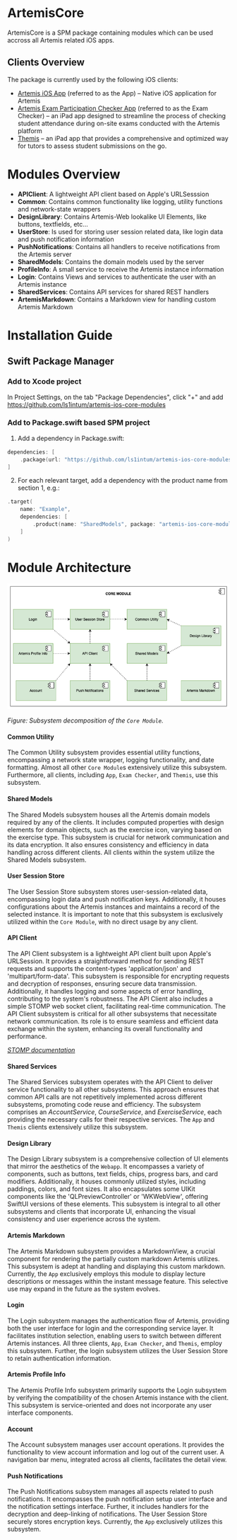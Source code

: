 # ArtemisCore

ArtemisCore is a SPM package containing modules which can be used accross all Artemis related iOS apps.

## Clients Overview

The package is currently used by the following iOS clients:

- [Artemis iOS App](https://github.com/ls1intum/artemis-ios) (referred to as the App) – Native iOS application for Artemis
- [Artemis Exam Participation Checker App](https://github.com/ls1intum/ArtemisExamChecker) (referred to as the Exam Checker) – an iPad app designed to streamline the process of checking student attendance during on-site exams conducted with the Artemis platform
- [Themis](https://github.com/ls1intum/Themis) – an iPad app that provides a comprehensive and optimized way for tutors to assess student submissions on the go.

# Modules Overview

- **APIClient**: A lightweight API client based on Apple's URLSesssion
- **Common**: Contains common functionality like logging, utility functions and network-state wrappers
- **DesignLibrary**: Contains Artemis-Web lookalike UI Elements, like buttons, textfields, etc... 
- **UserStore**: Is used for storing user session related data, like login data and push notification information
- **PushNotifications**: Contains all handlers to receive notifications from the Artemis server
- **SharedModels**: Contains the domain models used by the server
- **ProfileInfo**: A small service to receive the Artemis instance information
- **Login**: Contains Views and services to authenticate the user with an Artemis instance
- **SharedServices**: Contains API services for shared REST handlers
- **ArtemisMarkdown**: Contains a Markdown view for handling custom Artemis Markdown

# Installation Guide

## Swift Package Manager

### Add to Xcode project

In Project Settings, on the tab "Package Dependencies", click "+" and add <https://github.com/ls1intum/artemis-ios-core-modules>

### Add to Package.swift based SPM project

1. Add a dependency in Package.swift:
```swift
dependencies: [
    .package(url: "https://github.com/ls1intum/artemis-ios-core-modules", .upToNextMajor(from: "3.0.0")),
]
```

2. For each relevant target, add a dependency with the product name from section 1, e.g.:
```swift
.target(
    name: "Example",
    dependencies: [
        .product(name: "SharedModels", package: "artemis-ios-core-modules"),
    ]    
)
```

# Module Architecture

![Subsystem decomposition of the Core Module](docu/CORE-MODULE-subsystem.png)

*Figure: Subsystem decomposition of the `Core Module`.*

#### Common Utility
The Common Utility subsystem provides essential utility functions, encompassing a network state wrapper, logging functionality, and date formatting.
Almost all other `Core Module`s extensively utilize this subsystem.
Furthermore, all clients, including `App`, `Exam Checker`, and `Themis`, use this subsystem.

#### Shared Models
The Shared Models subsystem houses all the Artemis domain models required by any of the clients.
It includes computed properties with design elements for domain objects, such as the exercise icon, varying based on the exercise type.
This subsystem is crucial for network communication and its data encryption.
It also ensures consistency and efficiency in data handling across different clients.
All clients within the system utilize the Shared Models subsystem.

#### User Session Store
The User Session Store subsystem stores user-session-related data, encompassing login data and push notification keys.
Additionally, it houses configurations about the Artemis instances and maintains a record of the selected instance.
It is important to note that this subsystem is exclusively utilized within the `Core Module`, with no direct usage by any client.

#### API Client
The API Client subsystem is a lightweight API client built upon Apple's URLSession.
It provides a straightforward method for sending REST requests and supports the content-types 'application/json' and 'multipart/form-data'.
This subsystem is responsible for encrypting requests and decryption of responses, ensuring secure data transmission.
Additionally, it handles logging and some aspects of error handling, contributing to the system's robustness.
The API Client also includes a simple STOMP web socket client, facilitating real-time communication.
The API Client subsystem is critical for all other subsystems that necessitate network communication.
Its role is to ensure seamless and efficient data exchange within the system, enhancing its overall functionality and performance.

*[STOMP documentation](https://stomp.github.io/stomp-specification-1.2.html)*

#### Shared Services
The Shared Services subsystem operates with the API Client to deliver service functionality to all other subsystems.
This approach ensures that common API calls are not repetitively implemented across different subsystems, promoting code reuse and efficiency.
The subsystem comprises an *AccountService*, *CourseService*, and *ExerciseService*, each providing the necessary calls for their respective services.
The `App` and `Themis` clients extensively utilize this subsystem.

#### Design Library
The Design Library subsystem is a comprehensive collection of UI elements that mirror the aesthetics of the `Webapp`. It encompasses a variety of components, such as buttons, text fields, chips, progress bars, and card modifiers. Additionally, it houses commonly utilized styles, including paddings, colors, and font sizes. It also encapsulates some UIKit components like the 'QLPreviewController' or 'WKWebView', offering SwiftUI versions of these elements. This subsystem is integral to all other subsystems and clients that incorporate UI, enhancing the visual consistency and user experience across the system.

#### Artemis Markdown
The Artemis Markdown subsystem provides a MarkdownView, a crucial component for rendering the partially custom markdown Artemis utilizes. 
This subsystem is adept at handling and displaying this custom markdown.
Currently, the `App` exclusively employs this module to display lecture descriptions or messages within the instant message feature.
This selective use may expand in the future as the system evolves.

#### Login
The Login subsystem manages the authentication flow of Artemis, providing both the user interface for login and the corresponding service layer.
It facilitates institution selection, enabling users to switch between different Artemis instances.
All three clients, `App`, `Exam Checker`, and `Themis`, employ this subsystem.
Further, the login subsystem utilizes the User Session Store to retain authentication information.

#### Artemis Profile Info
The Artemis Profile Info subsystem primarily supports the Login subsystem by verifying the compatibility of the chosen Artemis instance with the client.
This subsystem is service-oriented and does not incorporate any user interface components.

#### Account
The Account subsystem manages user account operations. 
It provides the functionality to view account information and log out of the current user.
A navigation bar menu, integrated across all clients, facilitates the detail view. 

#### Push Notifications
The Push Notifications subsystem manages all aspects related to push notifications.
It encompasses the push notification setup user interface and the notification settings interface.
Further, it includes handlers for the decryption and deep-linking of notifications.
The User Session Store securely stores encryption keys. Currently, the `App` exclusively utilizes this subsystem.
